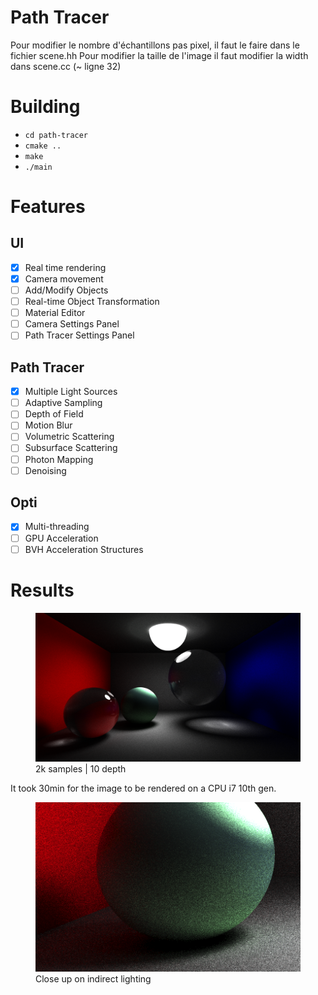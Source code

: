 # Path Tracer


Pour modifier le nombre d'échantillons pas pixel, il faut le faire dans le fichier scene.hh
Pour modifier la taille de l'image il faut modifier la width dans scene.cc (~ ligne 32)


# Building
- `cd path-tracer`
- `cmake ..`
- `make`
- `./main`

# Features

## UI
- [x] Real time rendering
- [x] Camera movement
- [ ] Add/Modify Objects
- [ ] Real-time Object Transformation
- [ ] Material Editor
- [ ] Camera Settings Panel
- [ ] Path Tracer Settings Panel
## Path Tracer
- [x] Multiple Light Sources
- [ ] Adaptive Sampling
- [ ] Depth of Field
- [ ] Motion Blur
- [ ] Volumetric Scattering
- [ ] Subsurface Scattering
- [ ] Photon Mapping
- [ ] Denoising
## Opti
- [x] Multi-threading
- [ ] GPU Acceleration
- [ ] BVH Acceleration Structures

# Results
<figure>
  <img
  src="https://github.com/Filmoo/Path-Tracer/blob/main/finalv2.png"
  alt="A beautiful path tracer rendered image (:">
  <figcaption>2k samples | 10 depth</figcaption>

</figure>
It took 30min for the image to be rendered on a CPU i7 10th gen.

<figure>
  <img
  src="https://github.com/Filmoo/Path-Tracer/blob/main/indrect1.png"
  alt="A beautiful path tracer rendered image (:">
  <figcaption>Close up on indirect lighting</figcaption>
</figure>

